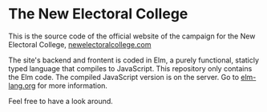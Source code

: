 # The New Electoral College
This is the source code of the official website of the campaign for the New Electoral College, [newelectoralcollege.com](https://newelectoralcollege.com)


The site's backend and frontent is coded in Elm, a purely functional, staticly typed language that compiles to JavaScript. This repository only contains the Elm code. The compiled JavaScript version is on the server. Go to [elm-lang.org](https://elm-lang.org) for more information.


Feel free to have a look around.